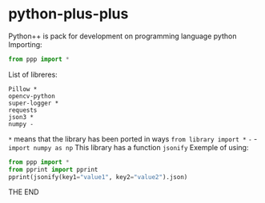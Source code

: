 # python-plus-plus
Python++ is pack for development on programming language python
Importing:
```python
from ppp import *
```
List of libreres:
```
Pillow *
opencv-python
super-logger *
requests
json3 *
numpy -
```
`*` means that the library has been ported in ways `from library import *`
`-` - `import numpy as np`
This library has a function `jsonify`
Exemple of using:
```python
from ppp import *
from pprint import pprint
pprint(jsonify(key1="value1", key2="value2").json)
```
THE END
